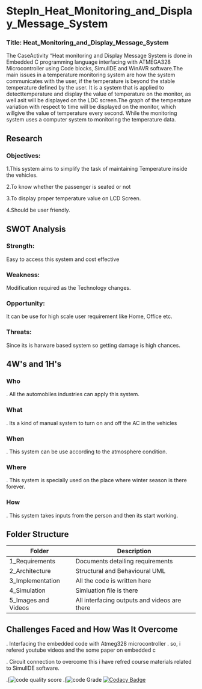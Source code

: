 # StepIn_Heat_Monitoring_and_Display_Message_System

### Title: Heat_Monitoring_and_Display_Message_System

The CaseActivity “Heat monitoring and Display Message System is done  in Embedded C programming language interfacing with ATMEGA328 Microcontroller using Code blocks, SimulIDE and  WinAVR software.The main issues in a temperature monitoring system are how the system communicates with the user, if the temperature is beyond the stable temperature defined by the user. It is a system that is applied to detecttemperature and display the value of temperature on the monitor, as well asit will be displayed on the LDC screen.The graph of the temperature variation with respect to time will be displayed on the monitor, which willgive the value of temperature every second. While the monitoring system uses a computer system to monitoring the temperature data.

## Research

### Objectives:
1.This system aims to simplify the task of maintaining Temperature inside the vehicles.

2.To know whether the passenger is seated or not

3.To display proper temperature value on LCD Screen.

4.Should be user friendly.
 
## SWOT Analysis
### Strength: 
Easy to access this system and cost effective 

### Weakness: 
Modification required as the Technology changes.

### Opportunity: 
It can be use for high scale user requirement like Home, Office etc.

### Threats: 
Since its is harware based  system so getting damage is high chances.

## 4W's and 1H's

### Who
. All the automobiles industries can apply this system.

### What
. Its a kind of manual system to turn on and off the AC in the vehicles

### When
. This system can be use according to the atmosphere condition.

### Where
. This system is specially used on the place where winter season is there forever.

### How
. This system takes inputs from the person and then its start working.

## Folder Structure

| Folder  |  Description |   
|---|---|
|  1_Requirements |Documents detailing requirements   |  
| 2_Architecture  | Structural and Behavioural UML  |  
|  3_Implementation | All the code is written here  |     
| 4_Simulation  | Simluation file is there   |
| 5_Images and Videos  | All interfacing outputs and videos are there   |

## Challenges Faced and How Was It Overcome
. Interfacing the embedded code with Atmeg328 microcontroller . so, i refered youtube videos and the some paper on embedded c

. Circuit connection to overcome this i have refred course materials related to SimulIDE software.



.[![code quality score](https://www.code-inspector.com/project/28746/score/svg)
.[![code Grade](https://www.code-inspector.com/project/28746/status/svg)
[![Codacy Badge](https://app.codacy.com/project/badge/Grade/d7d1d58b6780493a80ba434c00c5060c)](https://www.codacy.com/gh/Rajkumarsahani123/StepIn_Heat_Monitoring_and_Display_Message_System/dashboard?utm_source=github.com&amp;utm_medium=referral&amp;utm_content=Rajkumarsahani123/StepIn_Heat_Monitoring_and_Display_Message_System&amp;utm_campaign=Badge_Grade)
